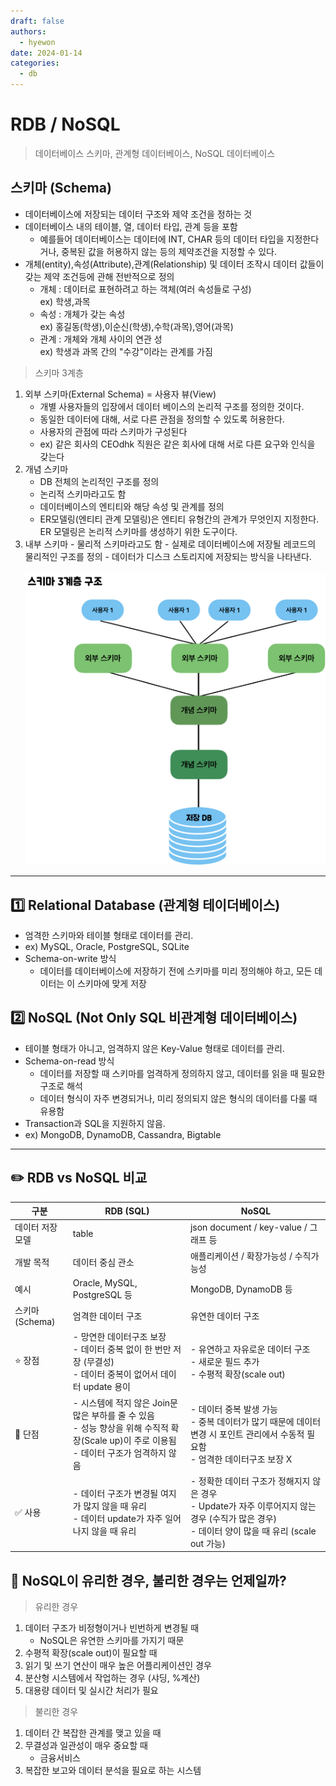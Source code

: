 ```yaml
---
draft: false
authors:
  - hyewon
date: 2024-01-14
categories:
  - db
---
```


# RDB / NoSQL

> 데이터베이스 스키마, 관계형 데이터베이스, NoSQL 데이터베이스

<!-- more -->

## 스키마 (Schema)

- 데이터베이스에 저장되는 데이터 구조와 제약 조건을 정하는 것
- 데이터베이스 내의 테이블, 열, 데이터 타입, 관계 등을 포함
  - 예를들어 데이터베이스는 데이터에 INT, CHAR 등의 데이터 타입을 지정한다거나, 중복된 값을 허용하지 않는 등의 제약조건을 지정할 수 있다.
- 개체(entity),속성(Attribute),관계(Relationship) 및 데이터 조작시 데이터 값들이 갖는 제약 조건등에 관해 전반적으로 정의
  - 개체 : 데이터로 표현하려고 하는 객체(여러 속성들로 구성)  
     ex) 학생,과목
  - 속성 : 개체가 갖는 속성  
     ex) 홍길동(학생),이순신(학생),수학(과목),영어(과목)
  - 관계 : 개체와 개체 사이의 연관 성  
     ex) 학생과 과목 간의 "수강"이라는 관계를 가짐

> 스키마 3계층

1. 외부 스키마(External Schema) = 사용자 뷰(View)
   - 개별 사용자들의 입장에서 데이터 베이스의 논리적 구조를 정의한 것이다.
   - 동일한 데이터에 대해, 서로 다른 관점을 정의할 수 있도록 허용한다.
   - 사용자의 관점에 따라 스키마가 구성된다
   - ex) 같은 회사의 CEOdhk 직원은 같은 회사에 대해 서로 다른 요구와 인식을 갖는다
2. 개념 스키마
   - DB 전체의 논리적인 구조를 정의
   - 논리적 스키마라고도 함
   - 데이터베이스의 엔티티와 해당 속성 및 관계를 정의
   - ER모델링(엔티티 관계 모델링)은 엔티티 유형간의 관계가 무엇인지 지정한다. ER 모델링은 논리적 스키마를 생성하기 위한 도구이다.
3. 내부 스키마 - 물리적 스키마라고도 함 - 실제로 데이터베이스에 저장될 레코드의 물리적인 구조를 정의 - 데이터가 디스크 스토리지에 저장되는 방식을 나타낸다.  
   <br>
   ![scheme](./db_images/scheme.png)

---

## 1️⃣ Relational Database (관계형 테이더베이스)

- 엄격한 스키마와 테이블 형태로 데이터를 관리.
- ex) MySQL, Oracle, PostgreSQL, SQLite
- Schema-on-write 방식
  - 데이터를 데이터베이스에 저장하기 전에 스키마를 미리 정의해야 하고, 모든 데이터는 이 스키마에 맞게 저장

## 2️⃣ NoSQL (Not Only SQL 비관계형 데이터베이스)

- 테이블 형태가 아니고, 엄격하지 않은 Key-Value 형태로 데이터를 관리.
- Schema-on-read 방식
  - 데이터를 저장할 때 스키마를 엄격하게 정의하지 않고, 데이터를 읽을 때 필요한 구조로 해석
  - 데이터 형식이 자주 변경되거나, 미리 정의되지 않은 형식의 데이터를 다룰 때 유용함
- Transaction과 SQL을 지원하지 않음.
- ex) MongoDB, DynamoDB, Cassandra, Bigtable

---

## ✏️ RDB vs NoSQL 비교

| 구분             | RDB (SQL)                                                                                                                                     | NoSQL                                                                                                                                                   |
| ---------------- | --------------------------------------------------------------------------------------------------------------------------------------------- | ------------------------------------------------------------------------------------------------------------------------------------------------------- |
| 데이터 저장 모델 | table                                                                                                                                         | json document / key-value / 그래프 등                                                                                                                   |
| 개발 목적        | 데이터 중심 관소                                                                                                                              | 애플리케이션 / 확장가능성 / 수직가능성                                                                                                                  |
| 예시             | Oracle, MySQL, PostgreSQL 등                                                                                                                  | MongoDB, DynamoDB 등                                                                                                                                    |
| 스키마(Schema)   | 엄격한 데이터 구조                                                                                                                            | 유연한 데이터 구조                                                                                                                                      |
| ⭐️ 장점         | - 망연한 데이터구조 보장<br>- 데이터 중복 없이 한 번만 저장 (무결성) <br> - 데이터 중복이 없어서 데이터 update 용이                           | - 유연하고 자유로운 데이터 구조 <br> - 새로운 필드 추가 <br> - 수평적 확장(scale out)                                                                   |
| 🍎 단점          | - 시스템에 적지 않은 Join문 많은 부하를 줄 수 있음<br>- 성능 향상을 위해 수직적 확장(Scale up)이 주로 이용됨<br>- 데이터 구조가 엄격하지 않음 | - 데이터 중복 발생 가능 <br> - 중복 데이터가 많기 때문에 데이터 변경 시 포인트 관리에서 수동적 필요함 <br> - 엄격한 데이터구조 보장 X                   |
| ✅ 사용          | - 데이터 구조가 변경될 여지가 많지 않을 때 유리 <br> - 데이터 update가 자주 일어나지 않을 때 유리                                             | - 정확한 데이터 구조가 정해지지 않은 경우 <br> - Update가 자주 이루어지지 않는 경우 (수직가 많은 경우) <br> - 데이터 양이 많을 때 유리 (scale out 가능) |

## 👀 NoSQL이 유리한 경우, 불리한 경우는 언제일까?

> 유리한 경우

1. 데이터 구조가 비정형이거나 빈번하게 변경될 때
   - NoSQL은 유연한 스키마를 가지기 때문
2. 수평적 확장(scale out)이 필요할 때
3. 읽기 및 쓰기 연산이 매우 높은 어플리케이션인 경우
4. 분산형 시스템에서 작업하는 경우 (샤딩, %계산)
5. 대용량 데이터 및 실시간 처리가 필요

> 불리한 경우

1. 데이터 간 복잡한 관계를 맺고 있을 때
2. 무결성과 일관성이 매우 중요할 때
   - 금융서비스
3. 복잡한 보고와 데이터 분석을 필요로 하는 시스템

<br>
<br>
<br>
<br>
<br>
